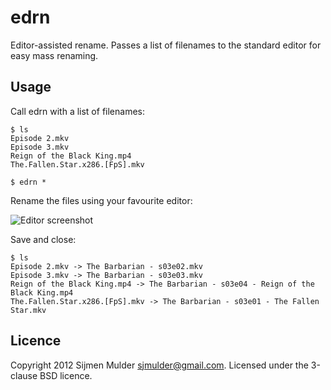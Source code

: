 # edrn

Editor-assisted rename. Passes a list of filenames to the standard editor for easy mass renaming.

## Usage

Call edrn with a list of filenames:

    $ ls
    Episode 2.mkv
    Episode 3.mkv
    Reign of the Black King.mp4
    The.Fallen.Star.x286.[FpS].mkv

    $ edrn *

Rename the files using your favourite editor:

![Editor screenshot](editor-exampe.png)

Save and close:

    $ ls
    Episode 2.mkv -> The Barbarian - s03e02.mkv
    Episode 3.mkv -> The Barbarian - s03e03.mkv
    Reign of the Black King.mp4 -> The Barbarian - s03e04 - Reign of the Black King.mp4
    The.Fallen.Star.x286.[FpS].mkv -> The Barbarian - s03e01 - The Fallen Star.mkv

## Licence

Copyright 2012 Sijmen Mulder <sjmulder@gmail.com>. Licensed under the 3-clause BSD licence.
